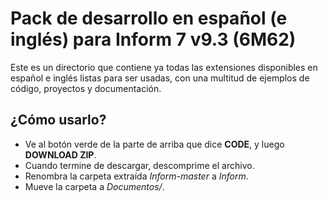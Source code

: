 # Pack de desarrollo en español (e inglés) para Inform 7 v9.3 (6M62)
Este es un directorio que contiene ya todas las extensiones disponibles en español e inglés listas para ser usadas, con una multitud de ejemplos de código, proyectos y documentación.

## ¿Cómo usarlo?
- Ve al botón verde de la parte de arriba que dice **CODE**, y luego **DOWNLOAD ZIP**.
- Cuando termine de descargar, descomprime el archivo.
- Renombra la carpeta extraída *Inform-master* a *Inform*.
- Mueve la carpeta a *Documentos/*.
